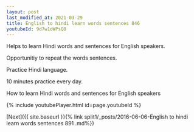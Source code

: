 ```yaml
---
layout: post
last_modified_at: 2021-03-29
title: English to hindi learn words sentences 846 
youtubeId: 9d7w1oWPsQ8
---
```

 
 
Helps to learn Hindi words and sentences for English speakers.

Opportunitiy to repeat the words sentences. 

Practice Hindi language. 
 
10 minutes practice every day. 
 
How to learn Hindi words and sentences for English speakers 
 
{% include youtubePlayer.html id=page.youtubeId %}
 
 
[Next]({{ site.baseurl }}{% link  split1/_posts/2016-06-06-English to hindi learn words sentences 891 .md%})
 
